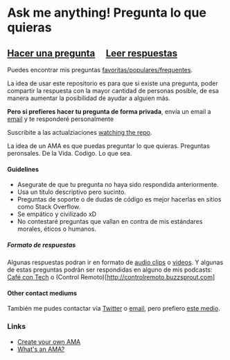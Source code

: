 # Ask me anything! Pregunta lo que quieras

## [Hacer una pregunta](https://github.com/matiasfha/ama/issues/new) &nbsp;&nbsp;&nbsp; [Leer respuestas](https://github.com/matiasfha/ama/issues?q=is%3Aissue+is%3Aclosed)

Puedes encontrar mis preguntas [favoritas/populares/frequentes](https://github.com/matiasfha/ama/issues?utf8=%E2%9C%93&q=label%3A%22favorite%2Fpopular%2Ffrequently%20asked%22%20).

La idea de usar este repositorio es para que si existe una pregunta, poder compartir la respuesta con la mayor cantidad de personas posible, de esa manera aumentar la posibilidad de ayudar a alguien más.

**Pero si prefieres hacer tu pregunta de forma privada**, envía un email a [email](mailto:matiasfh+ama@gmail.com) y te responderé personalmente

Suscribite a las actualziaciones  [watching the repo](https://github.com/matiasfha/ama/subscription).

La idea de un AMA es que puedas preguntar lo que quieras. Preguntas peronsales. De la Vida. Codigo. Lo que sea.

#### Guidelines

- Asegurate de que tu pregunta no haya sido respondida anteriormente.
- Usa un titulo descriptivo pero sucinto.
- Preguntas de soporte o de dudas de código es mejor hacerlas en sitios como Stack Overflow.
- Se empático y civilizado xD 
- No contestaré preguntas que vallan en contra de mis estándares morales, éticos o humanos.

##### Formato de respuestas

Algunas respuestas podran ir en formato de [audio clips](https://github.com/matiasfha/ama/issues?q=label%3Aaudio-answer) o [videos](https://github.com/matiasfha/ama/issues?q=label%3Avideo-answer). Y algunas de estas preguntas podrán ser respondidas en alguno de mis podcasts: [Café
 con Tech](http://buzzsprout.com/1081172) o (Control Remoto)[http://controlremoto.buzzsprout.com]

#### Other contact mediums

También me pudes contactar vía [Twitter](https://twitter.com/matiasfha) o [email](mailto:matiasfh+ama@gmail.com), pero prefiero [este medio](https://github.com/matiasfha/ama/issues/new).

### Links

- [Create your own AMA](../../fork)
- [What's an AMA?](https://en.wikipedia.org/wiki/Reddit#IAmA_and_AMA)
